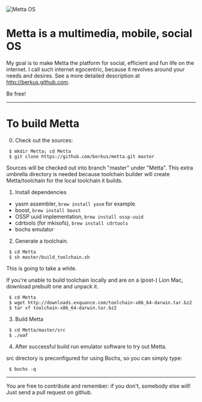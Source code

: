 ![Metta OS](https://github.com/berkus/metta/blob/master/docs/metta.png)

Metta is a multimedia, mobile, social OS
========================================

My goal is to make Metta the platform for social, efficient and fun life on the internet. I call such internet egocentric, because it revolves around your needs and desires. See a more detailed description at http://berkus.github.com.

Be free!

-----------------------------------------

To build Metta
==============

0. Check out the sources:

```
 $ mkdir Metta; cd Metta
 $ git clone https://github.com/berkus/metta.git master
```

Sources will be checked out into branch "master" under "Metta". This extra umbrella directory is needed because toolchain builder will create Metta/toolchain for the local toolchain it builds.

1. Install dependencies 
  * yasm assembler, `brew install yasm` for example.
  * boost, `brew install boost`
  * OSSP uuid implementation, `brew install ossp-uuid`
  * cdrtools (for mkisofs), `brew install cdrtools`
  * bochs emulator
2. Generate a toolchain.

```
 $ cd Metta
 $ sh master/build_toolchain.sh
```

This is going to take a while.

If you're unable to build toolchain locally and are on a (post-) Lion Mac, download prebuilt one and unpack it.

```
 $ cd Metta
 $ wget http://downloads.exquance.com/toolchain-x86_64-darwin.tar.bz2
 $ tar xf toolchain-x86_64-darwin.tar.bz2
```

3. Build Metta

```
 $ cd Metta/master/src
 $ ./waf
```

4. After successful build run emulator software to try out Metta.

src directory is preconfigured for using Bochs, so you can simply type:

```
 $ bochs -q
```

-----------------------------------------

You are free to contribute and remember: if you don't, somebody else will!
Just send a pull request on github.
